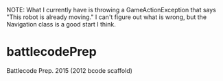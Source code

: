NOTE: What I currently have is throwing a GameActionException that says "This robot is already moving." I can't figure out
what is wrong, but the Navigation class is a good start I think.

battlecodePrep
==============

Battlecode Prep. 2015 (2012 bcode scaffold)
